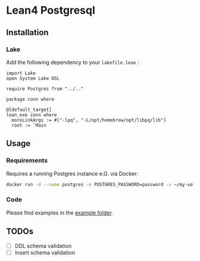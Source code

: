 # Lean4 Postgresql

## Installation

### Lake

Add the following dependency to your `lakefile.lean` :

```lean
import Lake
open System Lake DSL

require Postgres from "../.."

package conn where

@[default_target]
lean_exe conn where
  moreLinkArgs := #["-lpq", "-L/opt/homebrew/opt/libpq/lib"]
  root := `Main
```

## Usage

### Requirements

Requires a running Postgres instance e.G. via Docker:

```sh
docker run -d --name postgres -e POSTGRES_PASSWORD=password -v ~/my-volume:/var/lib/postgresql/data -p 5432:5432 postgres
```

### Code

Please find examples in the [example folder](https://github.com/FWuermse/lean-postgres/tree/master/examples/open-connection).

## TODOs
- [ ] DDL schema validation
- [ ] Insert schema validation

